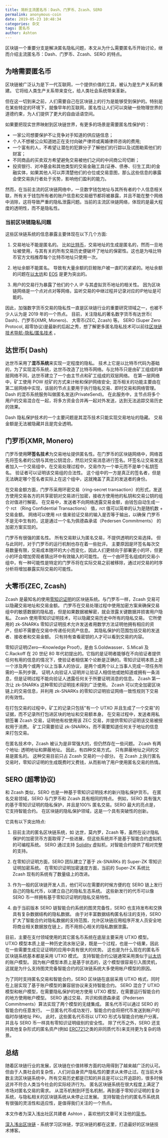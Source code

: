 ```yaml
---
title: 简析主流匿名币：Dash、门罗币、Zcash、SERO
permalink: anonymous-coin
date: 2019-05-23 10:48:34
categories: 杂文
tags: 匿名币
author: Ashton
---
```


区块链一个重要分支是解决匿名隐私问题，本文从为什么需要匿名币开始讨论，继而介绍主流匿名币：Dash、门罗币、Zcash、SERO 的特点。

<!-- more -->

## 为啥需要匿名币

区块链被广泛认为是下一代互联网，一个提供价值的工具，被认为是生产关系的重建。 它将给人类生产关系带来变化，给人类社会系统带来革新。

但在这一切到来之前，人们需要自己在区块链上的行为是能够受到保护的。特别是在某些特定的环境下，就像早年的互联网，匿名性让人们可以突破一些物理世界的道德约束，为人们提供了更大的自由话语空间。

如果要把现实世界映射到区块链世界，有更多的场景是需要匿名性保护的：

* ⼀家公司想要保护不让竞争对手知道的供应链信息；
* 个⼈不想被公众知道她正在⽀付向破产律师或离婚律师咨询的费⽤;
* ⼀个富有的⼈，不希望让潜在的犯罪分子了解他们的行踪以及试图勒索他们的财富；
* 不同商品的买卖双方希望避免交易被他们之间的中间商公司切断；
* 投资银⾏、对冲基金和其他类型的交易⾦融⼯具(证券、债券、衍⽣⼯具)的⾦融实体，如果其他⼈可以弄清楚他们的仓位或交易意图，那么这些信息的暴露会使交易执⾏者处于劣势，影响他们盈利的能⼒。

然而，在当前主流的区块链网络中，一旦数字钱包地址与其所有者的个人信息相关联，所有关于钱包所有者的账户信息和交易细节都将被暴露，并且不能在整个网络中消除，这将导致严重的隐私泄露问题。当前的主流区块链网络，体现的是最大程度的透明性，而不是隐私性。

### 当前区块链隐私问题

这些区块链系统的信息暴露主要体现在以下几个方面:

1. 交易地址不能是匿名的。
比如[比特币](https://wiki.learnblockchain.cn/bitcoin/readme.html)，交易地址的生成是匿名的，然而一旦地址被使用，与其有关的所有交易历史便破坏了地址的保密性。这也是为啥比特币官方文档推荐每个比特币地址只使用一次。

2. 地址余额不能匿名。
导致有大量余额的巨鲸账户被一直盯的紧紧的。地址余额的问题在[以太坊](https://learnblockchain.cn/2017/11/20/whatiseth/)和 [EOS](https://wiki.learnblockchain.cn/eos/readme.html) 是更为突出的。

3. 用户的交易行为暴露了他们的个人 IP 与其虚拟货币地址的相关性。
因为区块链网络是一个点对点对等网络，监听交易的中继过程并记录对应的IP地址是可能的。

因此，加强数字货币交易的隐私性一直是区块链行业的重要研究领域之一，也被不少人认为是 2019 年的一个热点。 目前，关注隐私的著名数字货币有达世币( Dash)、门罗币(XMR, Monero)、 大零币(ZEC, Zcash) 等。 SERO (Super Zero Protocol, 超零协议)是最新的后起之秀，想了解更多匿名隐私技术可以前往[区块链技术导航-隐私/匿名技术](https://wiki.learnblockchain.cn/anonymous/readme.html) 。 



## 达世币( Dash)

达世币采用了**混币系统**来实现一定程度的隐私。 技术上它是以比特币代码为基础的，为了实现混币系统，达世币改造了比特币网络。与比特币只是由矿工组成的单层网络不同，达世币建立了一个由主节点和矿工组成的双层网络。 在第一层网络中，矿工使用 POW 挖矿的方式来计帐和保护网络安全; 混币相关的功能主要由在第二层网络中实现，该层的节点主要用于执行隐私交易、即时交易和网络管理。 Dash 的混币系统服务叫做匿名发送(PrivateSend)。 在此服务中，主节点将多个用户的交易混合在一起，将多方资金合并再一起对外发送，达到无法追踪交易历史的效果。

Dash 隐私保护技术的一个主要问题是其混币技术只能实现交易地址的隐藏。 交易金额是无法被隐藏并且是完全透明。

## 门罗币(XMR, Monero)

门罗币使用**环签名技术**为交易地址提供匿名性。在门罗币的区块链网络中，网络首先将签名者的公钥与其他公钥混合，然后对交易消息进行签名。环签名让交易发送者加入一个交易组中，在交易处理过程中，交易作为一个单元而不是单个私钥签名。 验证者可以证明该交易组的合法性。 这个组中的一方是真正的签名者，但是无法确定哪个签名者实际上在这个组中，这就掩盖了真正的发送者的身份。

在交易金额方面，门罗币采用环密交易（ring-secret transaction）的形式，发送方使用交易各方的共享密钥对交易进行加密，接收方使用他的私钥和交易公钥的组合对值进行解密。 在交易中，发送者不向网络透露交易金额，由钱包自动生成一个 rct （Ring Confidential Transactions） 值，rct 值可以简单的认为是随机数 + 交易金额。 网络可以使用 rct 值来验证交易的输入是否等于输出，以确保 门罗币不是无中生有的，这是通过一个名为佩德森承诺（Pedersen Commitments） 的加密方案实现的。

门罗币有很强的匿名性。 所有交易默认为匿名交易，不提供透明的交易选择。 但与此同时，对于门罗币的运行机制也存在着一些批评。 主要原因是环签名每次交易数量有限，交易成本随环的大小而变化，因此人们更倾向于部署更小的环，但更小的环会增加旁观者猜出环中有效输入的可能性。 在一个由环签名组成的交易小组中，有一种可能性是特定的门罗币将在实际交易之前被移除，通过对交易的时序分析将增加暴露实际交易的可能性。

## 大零币(ZEC, Zcash)

Zcash 是最知名的使用[零知识证明](https://learnblockchain.cn/2019/04/18/learn-zkSNARK/)的区块链系统。与门罗币一样，Zcash 交易可以隐藏交易地址和交易金额。 门罗币在交易处理过程中使用加密方案来确保交易组中的敏感数据的隐私姓，但是如果数据被解密，就会泄露关键数据并损害用户隐私。 Zcash 使用零知识证明技术，可以隐藏交易历史中所有的隐私交易。 它所使用的 zk-SNARKs 零知识证明技术允许发送者用数学方法证明他拥有相应的资产，但却不需要在交易中传递任何资产信息。 其隐私保护的范围包括交易的发送者、接收者和交易金额。 只有持有查看密钥的人才可以看到交易的内容。

零知识证明(Zero—Knowledge Proof)，是由 S.Goldwasser、S.Micali 及C.Rackoff 在 20 世纪 80 年代初提出的。它指的是证明者能够在不向验证者提供任何有用的信息的情况下，使验证者相信某个论断是正确的。零知识证明本质上是一个涉及两个或两个以上当事人的协议，是两个或两个以上当事人完成一项任务所需的一系列步骤。 证明人向验证人证明并让验证人相信他或她知道或拥有一条消息，但是证明过程不能向验证人透露任何关于所要证明消息的信息。 Zcash 第一次让 zk-SNARKs 这种零知识证明技术得到广泛使用。 Zcash 可以完全加密区块链上的交易信息，并利用 zk-SNARKs  的零知识证明验证网络一致性规则下交易的有效性。

在打包交易的过程中，矿工的记录只包括"有一个 UTXO 并且生成了一个交易"的证据，而不记录所打包进区块的地址和交易额本身。 在交易过程中，发送者用私钥签署 Zcash 交易，证明他有权使用该 ZEC 交易，并提供零知识证明该交易被授权用于消费。 矿工只需要验证 zk-SNARKs，而不需要知道任何关于地址的信息来打包交易。

在匿名技术中，Zcash 被认为是非常强大的，但仍然存在一些问题。 Zcash 有两个地址: 透明地址和屏蔽地址。 因此，有四种交易方式。 只有屏蔽地址之间的交易是匿名的。 这种交易目前只占 Zcash 交易的一小部分。 在 Zcash 上执行匿名交易时，零知识证明的生成既费时又费钱，从而影响了用户使用匿名交易的热情。

## SERO (超零协议)

和 Zcash 类似，SERO 也是一种基于零知识证明技术的新兴隐私保护货币。 在匿名交易领域，SERO 与门罗币和 Zcash 具有相同的特点。 例如，SERO 具有强大的基于零知识证明的隐私保护，并且是100% 匿名交易。SERO 最大的亮点是， 它支持智能合约。 在区块链的隐私保护领域，这是一个具有突破性的创新。

它具有以下突出特点:

1. 目前主流的匿名区块链系统，如 达世，莫内罗，Zcash 等，虽然在设计隐私保护的加密货币方面取得了一些进展，但这些系统并不是基于智能合约虚拟机的可编程系统。 SERO 通过支持 [Solidity](https://learnblockchain.cn/docs/solidity/) 虚拟机，对智能合约提供了相对完整的支持。

2. 在零知识证明方面，SERO 团队建立了基于 zk-SNARKs 的 Super-ZK 零知识证明加密系统。 在零知识证明加密速度方面，当前的 Super-ZK 系统比 Zcash 现有的系统有了数量级上的改进。

3. 作为一般的区块链开发人员，他们可以在需要的时候方便的在 SERO 链上发行自己的隐私代币，以建立自己的隐私生态系统。 这些新发行的代币可以像 SERO 币一样拥有基于零知识证明的隐私交易特性。

4. 由于当前版本 SERO 链智能合约系统的图灵完备性，SERO 也支持发布和交换具有复杂数据结构的隐私数据。 由于对丰富数据结构匿名标注的支持，SERO 扩大了智能合约对隐私数据的支持范围，允许区块链应用程序开发人员安全地将商业相关数据放在链上，而不用担心相关的隐私数据泄露。

目前，主要在支付领域使用的其它匿名币系统在底层主要采用 UTXO 模型。 UTXO 模型本质上是一种历史流水账记录，既是一个过程，也是一个结果，因此在一些需要生成见证证明的应用中具有很大的优势。 这也是为什么现在的匿名币区块链系统基本都是采用 UTXO 模式。 支持智能合约公链通常采用类似于[以太坊](https://learnblockchain.cn/2017/11/20/whatiseth/)的账户模型。 因为帐户模型本质上是基于状态的，这个模型很容易引入图灵机，这就是为什么支持图灵完备智能合约的区块链系统大多使用帐户模型的原因。

为了同时支持匿名交易和智能合约，SERO 区块链在底层采用 UTXO 格式，同时在上层实现了基于账户模型的兼容层协议来支持智能合约。 SERO 混合了 UTXO 模型和帐户模型，在需要隐私保护的地方使用 UTXO 模型，在需要运行智能合约的地方使用帐户模型。 SERO 通过交易、共识和佩德森承诺（Pedersen Commitments）算法实现了两个模型的无缝集成。 匿名代币可以通过 SERO 的智能合约任意发行。 一旦匿名代币成功发行，智能合约会将把代币发送到帐户的临时存储地址 PKr。 此时，这些匿名代币将以 UTXO 形式与智能合约帐户分离，并且与 SERO 币一样具有零知识证明级别的安全性。 除了代币之外，SERO 还支持其他复杂形式的匿名资产(例如 [ERC721](https://learnblockchain.cn/2018/03/23/token-erc721/)之类的非同质代币)来支持更为复杂的场景。

## 总结

随着区块链行业的发展，区块链在价值转移方面的功用得到了越来越广泛的认可。但由于人类社会的复杂性，人们对自身资产隐私性的要求从未停止过。在当前大多数主流区块链系统中，所有交易历史都是已知的并且是可以公开追踪的，很多时候这并不符合人类当今社会的实际经济行为。 匿名区块链系统在很大程度上满足了市场对匿名交易的需求。 从混币机制到环签名机制，再到基于零知识证明的复杂系统，与隐私相关的区块链系统从未停止过发展。 支持智能合约的匿名币系统具有很强的灵活性和适应性，是值得我们关注的一个热点。



本文作者为深入浅出社区共建者 Ashton ，喜欢他的文章可关注他的[简书](https://www.jianshu.com/u/922115b98e3f)。

[深入浅出区块链](https://learnblockchain.cn/) - 系统学习区块链，学区块链的都在这里，打造最好的区块链技术博客。

